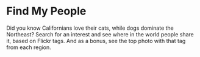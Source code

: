 # Find My People

Did you know Californians love their cats, while dogs dominate the Northeast? Search for an interest and see where in the world people share it, based on Flickr tags. And as a bonus, see the top photo with that tag from each region.
